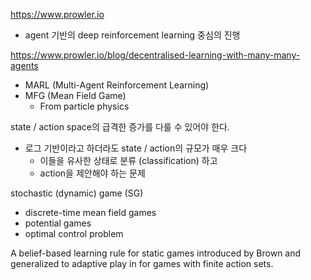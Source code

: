 



https://www.prowler.io

- agent 기반의 deep reinforcement learning 중심의 진행 



https://www.prowler.io/blog/decentralised-learning-with-many-many-agents

- MARL (Multi-Agent Reinforcement Learning)
- MFG (Mean Field Game) 
  - From particle physics 



state / action space의 급격한 증가를 다룰 수 있어야 한다. 

- 로그 기반이라고 하더라도 state / action의 규모가 매우 크다
  - 이들을 유사한 상태로 분류 (classification) 하고
  - action을 제안해야 하는 문제 



stochastic (dynamic) game (SG) 

- discrete-time mean field games 
- potential games
- optimal control problem 



A belief-based learning rule for static games introduced by Brown and generalized to adaptive play in for games with finite action sets. 





